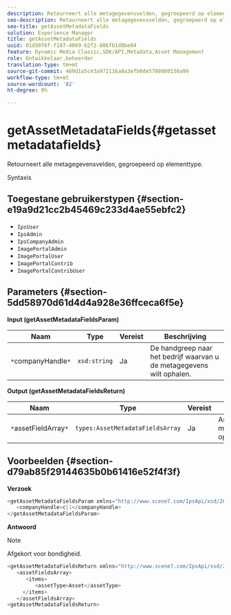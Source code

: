 ```yaml
---
description: Retourneert alle metagegevensvelden, gegroepeerd op elementtype.
seo-description: Retourneert alle metagegevensvelden, gegroepeerd op elementtype.
seo-title: getAssetMetadataFields
solution: Experience Manager
title: getAssetMetadataFields
uuid: 01d5076f-f187-4069-b2f2-806fb1d8be84
feature: Dynamic Media Classic,SDK/API,Metadata,Asset Management
role: Ontwikkelaar,beheerder
translation-type: tm+mt
source-git-commit: 469d1a5c43a972116a8a2efb0de5708800130a99
workflow-type: tm+mt
source-wordcount: '82'
ht-degree: 0%

---
```



# getAssetMetadataFields{#getassetmetadatafields}

Retourneert alle metagegevensvelden, gegroepeerd op elementtype.

Syntaxis

## Toegestane gebruikerstypen {#section-e19a9d21cc2b45469c233d4ae55ebfc2}

* `IpsUser`
* `IpsAdmin`
* `IpsCompanyAdmin`
* `ImagePortalAdmin`
* `ImagePortalUser`
* `ImagePortalContrib`
* `ImagePortalContribUser`

## Parameters {#section-5dd58970d61d4d4a928e36ffceca6f5e}

**Input (getAssetMetadataFieldsParam)**

| Naam | Type | Vereist | Beschrijving |
|---|---|---|---|
| `*`companyHandle`*` | `xsd:string` | Ja | De handgreep naar het bedrijf waarvan u de metagegevens wilt ophalen. |

**Output (getAssetMetadataFieldsReturn)**

| Naam | Type | Vereist | Beschrijving |
|---|---|---|---|
| `*`assetFieldArray`*` | `types:AssetMetadataFieldsArray` | Ja | Array van metagegevensvelden, op elementtype. |

## Voorbeelden {#section-d79ab85f29144635b0b61416e52f4f3f}

**Verzoek**

```java
<getAssetMetadataFieldsParam xmlns="http://www.scene7.com/IpsApi/xsd/2009-07-31">
   <companyHandle>c|1</companyHandle>
</getAssetMetadataFieldsParam>
```

**Antwoord**

>[!NOTE]
>
>Afgekort voor bondigheid.

```java
<getAssetMetadataFieldsReturn xmlns="http://www.scene7.com/IpsApi/xsd/2009-07-31">
   <assetFieldsArray>
      <items>
         <assetType>Asset</assetType>
     </items>
   </assetFieldsArray>
<getAssetMetadataFieldsReturn>
```

